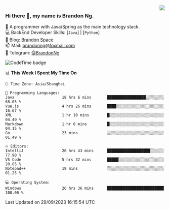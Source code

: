<img  align="right" src="https://github-readme-stats-brandon0824.vercel.app/api/top-langs/?username=brandon0824&layout=compact">

### Hi there 👋, my name is Brandon Ng.

🌱 A programmer with Java/Spring as the main technology stack.  
💻 BackEnd Developer Skills: [`Java`] | [`Python`]  
📝 Blog: [Brandon Space](https://brandonng.tech)  
📫 Mail: brandonng@foxmail.com  
📰 Telegram: [@BrandonNg](https://t.me/BrandonNg24)  

![CodeTime badge](https://img.shields.io/endpoint?style=flat-square&url=https%3A%2F%2Fapi.codetime.dev%2Fshield%3Fid%3D128%26project%3D%26in%3D604800000)

<!--START_SECTION:waka-->
📊 **This Week I Spent My Time On** 

```text
🕑︎ Time Zone: Asia/Shanghai

💬 Programming Languages: 
Java                     18 hrs 6 mins       █████████████████░░░░░░░░   68.05 % 
Vue.js                   4 hrs 26 mins       ████░░░░░░░░░░░░░░░░░░░░░   16.67 % 
XML                      1 hr 10 mins        █░░░░░░░░░░░░░░░░░░░░░░░░   04.40 % 
Markdown                 1 hr 6 mins         █░░░░░░░░░░░░░░░░░░░░░░░░   04.15 % 
Go                       23 mins             ░░░░░░░░░░░░░░░░░░░░░░░░░   01.49 % 

🔥 Editors: 
IntelliJ                 20 hrs 43 mins      ███████████████████░░░░░░   77.90 % 
VS Code                  5 hrs 32 mins       █████░░░░░░░░░░░░░░░░░░░░   20.85 % 
Notepad++                19 mins             ░░░░░░░░░░░░░░░░░░░░░░░░░   01.25 % 

💻 Operating System: 
Windows                  26 hrs 36 mins      █████████████████████████   100.00 % 
```


 Last Updated on 29/09/2023 16:15:54 UTC
<!--END_SECTION:waka-->
